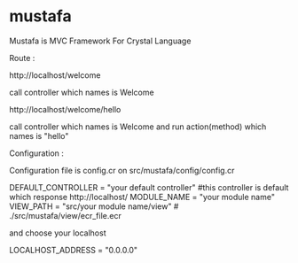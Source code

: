 # mustafa
Mustafa is MVC Framework For Crystal Language

Route :

http://localhost/welcome

call controller which names is Welcome

http://localhost/welcome/hello

call controller which names is Welcome and run action(method) which names is "hello"


Configuration :

Configuration file is config.cr on src/mustafa/config/config.cr

DEFAULT_CONTROLLER = "your default controller" #this controller is default which response http://localhost/ 
MODULE_NAME = "your module name"
VIEW_PATH = "src/your module name/view" # ./src/mustafa/view/ecr_file.ecr

and choose your localhost

LOCALHOST_ADDRESS = "0.0.0.0"

